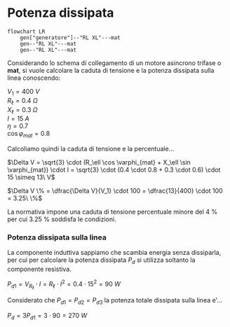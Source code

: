 # Potenza dissipata  

```mermaid
flowchart LR
    gen["generatore"]--"RL XL"---mat
    gen--"RL XL"---mat
    gen--"RL XL"---mat
```

Considerando lo schema di collegamento di un motore asincrono trifase o **mat**,  si vuole calcolare la caduta di tensione e la potenza dissipata sulla linea conoscendo:  

$V_1 = 400\ V$  
$R_\ell = 0.4\ \Omega$  
$X_\ell = 0.3\ \Omega$  
$I = 15\ A$  
$\eta = 0.7$  
$\cos \varphi_{mat} = 0.8$  

Calcoliamo quindi la caduta di tensione e la percentuale...  

$\Delta V = \sqrt{3} \cdot (R_\ell \cos \varphi_{mat} + X_\ell \sin \varphi_{mat}) \cdot I = \sqrt{3} \cdot (0.4 \cdot 0.8 + 0.3 \cdot 0.6) \cdot 15 \simeq 13\ V$  

$\Delta V \% = \dfrac{\Delta V}{V_1} \cdot 100 = \dfrac{13}{400} \cdot 100 = 3.25\ \%$  

La normativa impone una caduta di tensione percentuale minore del $4\ \%$ per cui $3.25\ \%$ soddisfa le condizioni.  

### Potenza dissipata sulla linea  

La componente induttiva sappiamo che scambia energia senza dissiparla, per cui per calcolare la potenza dissipata $P_d$ si utilizza soltanto la componente resistiva.  

$P_{d1} = V_{R_\ell} \cdot I = R_\ell \cdot I^2 = 0.4 \cdot 15^2 = 90\ W$  

Considerato che $P_{d1} = P_{d2} = P_{d3}$ la potenza totale dissipata sulla linea e'...  

$P_d = 3P_{d1} = 3 \cdot 90 = 270\ W$  

